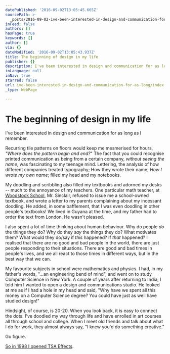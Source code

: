 ```yaml
---
datePublished: '2016-09-02T13:05:45.665Z'
sourcePath: >-
  _posts/2016-09-02-ive-been-interested-in-design-and-communication-for-as-long.md
inFeed: false
authors: []
hasPage: true
keywords: []
author: []
via: {}
dateModified: '2016-09-02T13:05:43.937Z'
title: The beginning of design in my life
publisher: {}
description: I've been interested in design and communication for as long as I remember.
inLanguage: null
inNav: true
starred: false
url: ive-been-interested-in-design-and-communication-for-as-long/index.html
_type: WebPage

---
```

# The beginning of design in my life

I've been interested in design and communication for as long as I remember.

Recurring tile patterns on floors would keep me mesmerised for hours, _"Where does the pattern begin and end?_" The fact that you could recognise printed communication as being from a certain company, _without seeing the name_, was fascinating to my teenage mind. Lettering, the analysis of how different companies treated typography; How they wrote their name; _How I wrote my own name_; filled my head and my notebooks.

My doodling and scribbling also filled my textbooks and adorned my desks -- much to the annoyance of my teachers. One particular math teacher, at [Woodstock School][0], Mr. Sinclair, refused to issue me a school-owned textbook, and wrote a letter to my parents complaining about my incessant doodling. He added, in some bafflement, that I was even doodling in other people's textbooks! We lived in Guyana at the time, and my father had to order the text from London. He wasn't pleased.

I also spent a lot of time thinking about human behaviour. Why do people _do_ the things they do? Why do they _say_ the things they do? What motivates them? What would they do/say if _this_ happened? If _that_ happened? I realised that there are no good and bad people in the world, there are just people responding to their situations. There are good and bad times in people's lives, and we all react to those times in different ways, but in the best way that we can. 

My favourite subjects in school were mathematics and physics. I had, in my father's words, "...an engineering bend of mind", and went on to study Computer Science in New York. A couple of years after returning to India, I told him I wanted to open a design and communications studio. He looked at me as if I had a hole in my head and said, "Why have we spent all this money on a Computer Science degree? You could have just as well have studied design!"

Hindsight, of course, is 20-20\. When you look back, it is easy to connect the dots. I've doodled my way through life and have enrolled in art courses all through school and college. When I meet old friends and talk about what I do for work, they almost always say, "I knew you'd do something creative."

Go figure.

[So in 1998 I opened TSA Effects][1].

[0]: http://www.woodstockschool.com/
[1]: http://www.tsa.in/